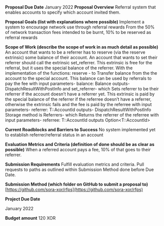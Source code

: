**Proposal Due Date**
January 2022
**Proposal Overview**
Referral system that enables accounts to specify which account invited them.

**Proposal Goals (list with explanations where possible)**
Implement a system to encourage network use through referral rewards
From the 50% of network transaction fees intended to be burnt, 10% to be reserved
as referral rewards

**Scope of Work (describe the scope of work in as much detail as possible)**
An account that wants to be a referrer has to reserve (via the reserve extrinsic) some
balance of their account. An account that wants to set their referrer should call the
extrinsic set_referrer.
This extrinsic is free for the referral, but it uses the special balance of the referrer.
With the implementation of the functions:
reserve - to Transfer balance from the the account to the special account.
This balance can be used by referrals to pay the fee
with input parameters- balance: Balance
outputs- DispatchResultWithPostInfo
and
set_referrer- which Sets referrer to be their referrer if the account doesn’t have a referrer yet.
This extrinsic is paid by the special balance of the referrer if the referree doesn’t have a
referrer, otherwise the extrinsic fails and the fee is paid by the referree
with input parameters- referrer: T::AccountId
outputs-  DispatchResultWithPostInfo
Storage method is Referrers- which Returns the referrer of the referree
with input parameters- referree: T::AccountId
outputs Option<T::AccountId>

**Current Roadblocks and Barriers to Success**
No system implemented yet to establish referrer/referral status in an account

**Evaluation Metrics and Criteria (definition of done should be as clear as possible)**
When a referred account pays a fee, 10% of that goes to their referrer.

**Submission Requirements**
Fulfill evaluation metrics and criteria.
Pull requests to paths as outlined within Submission Method done before Due Date.

**Submission Method (which folder on GitHub to submit a proposal to)** [https://github.com/sora-xor/rfps](https://github.com/sora-xor/rfps)

**Project Due Date**

January 2022

**Budget amount**
120 XOR
